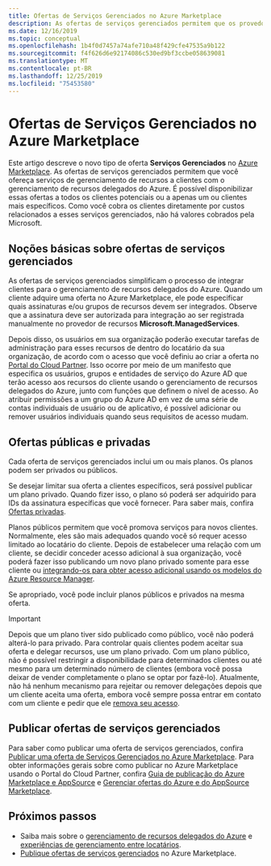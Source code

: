 ```yaml
---
title: Ofertas de Serviços Gerenciados no Azure Marketplace
description: As ofertas de serviços gerenciados permitem que os provedores de serviços vendam ofertas de gerenciamento de recursos a clientes no Azure Marketplace.
ms.date: 12/16/2019
ms.topic: conceptual
ms.openlocfilehash: 1b4f0d7457a74afe710a48f429cfe47535a9b122
ms.sourcegitcommit: f4f626d6e92174086c530ed9bf3ccbe058639081
ms.translationtype: MT
ms.contentlocale: pt-BR
ms.lasthandoff: 12/25/2019
ms.locfileid: "75453580"
---
```

# <a name="managed-services-offers-in-azure-marketplace"></a>Ofertas de Serviços Gerenciados no Azure Marketplace

Este artigo descreve o novo tipo de oferta **Serviços Gerenciados** no [Azure Marketplace](https://azuremarketplace.microsoft.com). As ofertas de serviços gerenciados permitem que você ofereça serviços de gerenciamento de recursos a clientes com o gerenciamento de recursos delegados do Azure. É possível disponibilizar essas ofertas a todos os clientes potenciais ou a apenas um ou clientes mais específicos. Como você cobra os clientes diretamente por custos relacionados a esses serviços gerenciados, não há valores cobrados pela Microsoft.

## <a name="understand-managed-services-offers"></a>Noções básicas sobre ofertas de serviços gerenciados

As ofertas de serviços gerenciados simplificam o processo de integrar clientes para o gerenciamento de recursos delegados do Azure. Quando um cliente adquire uma oferta no Azure Marketplace, ele pode especificar quais assinaturas e/ou grupos de recursos devem ser integrados. Observe que a assinatura deve ser autorizada para integração ao ser registrada manualmente no provedor de recursos **Microsoft.ManagedServices**.

Depois disso, os usuários em sua organização poderão executar tarefas de administração para esses recursos de dentro do locatário da sua organização, de acordo com o acesso que você definiu ao criar a oferta no [Portal do Cloud Partner](https://cloudpartner.azure.com/). Isso ocorre por meio de um manifesto que especifica os usuários, grupos e entidades de serviço do Azure AD que terão acesso aos recursos do cliente usando o gerenciamento de recursos delegados do Azure, junto com funções que definem o nível de acesso. Ao atribuir permissões a um grupo do Azure AD em vez de uma série de contas individuais de usuário ou de aplicativo, é possível adicionar ou remover usuários individuais quando seus requisitos de acesso mudam.

## <a name="public-and-private-offers"></a>Ofertas públicas e privadas

Cada oferta de serviços gerenciados inclui um ou mais planos. Os planos podem ser privados ou públicos. 

Se desejar limitar sua oferta a clientes específicos, será possível publicar um plano privado. Quando fizer isso, o plano só poderá ser adquirido para IDs da assinatura específicas que você fornecer. Para saber mais, confira [Ofertas privadas](../../marketplace/private-offers.md).

Planos públicos permitem que você promova serviços para novos clientes. Normalmente, eles são mais adequados quando você só requer acesso limitado ao locatário do cliente. Depois de estabelecer uma relação com um cliente, se decidir conceder acesso adicional à sua organização, você poderá fazer isso publicando um novo plano privado somente para esse cliente ou [integrando-os para obter acesso adicional usando os modelos do Azure Resource Manager](../how-to/onboard-customer.md).

Se apropriado, você pode incluir planos públicos e privados na mesma oferta.

> [!IMPORTANT]
> Depois que um plano tiver sido publicado como público, você não poderá alterá-lo para privado. Para controlar quais clientes podem aceitar sua oferta e delegar recursos, use um plano privado. Com um plano público, não é possível restringir a disponibilidade para determinados clientes ou até mesmo para um determinado número de clientes (embora você possa deixar de vender completamente o plano se optar por fazê-lo). Atualmente, não há nenhum mecanismo para rejeitar ou remover delegações depois que um cliente aceita uma oferta, embora você sempre possa entrar em contato com um cliente e pedir que ele [remova seu acesso](../how-to/view-manage-service-providers.md#add-or-remove-service-provider-offers).

## <a name="publish-managed-service-offers"></a>Publicar ofertas de serviços gerenciados

Para saber como publicar uma oferta de serviços gerenciados, confira [Publicar uma oferta de Serviços Gerenciados no Azure Marketplace](../how-to/publish-managed-services-offers.md). Para obter informações gerais sobre como publicar no Azure Marketplace usando o Portal do Cloud Partner, confira [Guia de publicação do Azure Marketplace e AppSource](../../marketplace/marketplace-publishers-guide.md) e [Gerenciar ofertas do Azure e do AppSource Marketplace](../../marketplace/cloud-partner-portal/manage-offers/cpp-manage-offers.md).

## <a name="next-steps"></a>Próximos passos

- Saiba mais sobre o [gerenciamento de recursos delegados do Azure](azure-delegated-resource-management.md) e [experiências de gerenciamento entre locatários](cross-tenant-management-experience.md).
- [Publique ofertas de serviços gerenciados](../how-to/publish-managed-services-offers.md) no Azure Marketplace.
